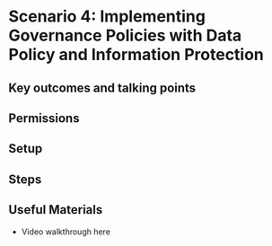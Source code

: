 # Scenario 4: Implementing Governance Policies with Data Policy and Information Protection


## Key outcomes and talking points

## Permissions

## Setup

## Steps

## Useful Materials
- Video walkthrough here